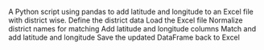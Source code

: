 A Python script using pandas to add latitude and longitude to an Excel file with district wise.
Define the district data
Load the Excel file
Normalize district names for matching
Add latitude and longitude columns
Match and add latitude and longitude
Save the updated DataFrame back to Excel